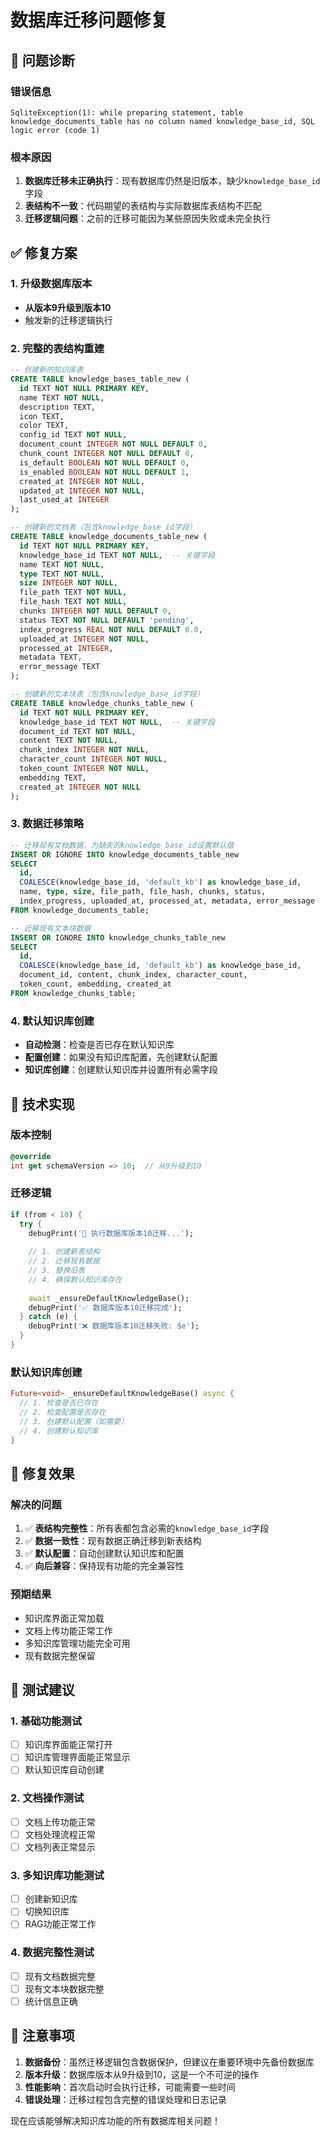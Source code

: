 # 数据库迁移问题修复

## 🚨 问题诊断

### 错误信息
```
SqliteException(1): while preparing statement, table knowledge_documents_table has no column named knowledge_base_id, SQL logic error (code 1)
```

### 根本原因
1. **数据库迁移未正确执行**：现有数据库仍然是旧版本，缺少`knowledge_base_id`字段
2. **表结构不一致**：代码期望的表结构与实际数据库表结构不匹配
3. **迁移逻辑问题**：之前的迁移可能因为某些原因失败或未完全执行

## ✅ 修复方案

### 1. 升级数据库版本
- **从版本9升级到版本10**
- 触发新的迁移逻辑执行

### 2. 完整的表结构重建
```sql
-- 创建新的知识库表
CREATE TABLE knowledge_bases_table_new (
  id TEXT NOT NULL PRIMARY KEY,
  name TEXT NOT NULL,
  description TEXT,
  icon TEXT,
  color TEXT,
  config_id TEXT NOT NULL,
  document_count INTEGER NOT NULL DEFAULT 0,
  chunk_count INTEGER NOT NULL DEFAULT 0,
  is_default BOOLEAN NOT NULL DEFAULT 0,
  is_enabled BOOLEAN NOT NULL DEFAULT 1,
  created_at INTEGER NOT NULL,
  updated_at INTEGER NOT NULL,
  last_used_at INTEGER
);

-- 创建新的文档表（包含knowledge_base_id字段）
CREATE TABLE knowledge_documents_table_new (
  id TEXT NOT NULL PRIMARY KEY,
  knowledge_base_id TEXT NOT NULL,  -- 关键字段
  name TEXT NOT NULL,
  type TEXT NOT NULL,
  size INTEGER NOT NULL,
  file_path TEXT NOT NULL,
  file_hash TEXT NOT NULL,
  chunks INTEGER NOT NULL DEFAULT 0,
  status TEXT NOT NULL DEFAULT 'pending',
  index_progress REAL NOT NULL DEFAULT 0.0,
  uploaded_at INTEGER NOT NULL,
  processed_at INTEGER,
  metadata TEXT,
  error_message TEXT
);

-- 创建新的文本块表（包含knowledge_base_id字段）
CREATE TABLE knowledge_chunks_table_new (
  id TEXT NOT NULL PRIMARY KEY,
  knowledge_base_id TEXT NOT NULL,  -- 关键字段
  document_id TEXT NOT NULL,
  content TEXT NOT NULL,
  chunk_index INTEGER NOT NULL,
  character_count INTEGER NOT NULL,
  token_count INTEGER NOT NULL,
  embedding TEXT,
  created_at INTEGER NOT NULL
);
```

### 3. 数据迁移策略
```sql
-- 迁移现有文档数据，为缺失的knowledge_base_id设置默认值
INSERT OR IGNORE INTO knowledge_documents_table_new 
SELECT 
  id, 
  COALESCE(knowledge_base_id, 'default_kb') as knowledge_base_id,
  name, type, size, file_path, file_hash, chunks, status, 
  index_progress, uploaded_at, processed_at, metadata, error_message
FROM knowledge_documents_table;

-- 迁移现有文本块数据
INSERT OR IGNORE INTO knowledge_chunks_table_new 
SELECT 
  id, 
  COALESCE(knowledge_base_id, 'default_kb') as knowledge_base_id,
  document_id, content, chunk_index, character_count, 
  token_count, embedding, created_at
FROM knowledge_chunks_table;
```

### 4. 默认知识库创建
- **自动检测**：检查是否已存在默认知识库
- **配置创建**：如果没有知识库配置，先创建默认配置
- **知识库创建**：创建默认知识库并设置所有必需字段

## 🔧 技术实现

### 版本控制
```dart
@override
int get schemaVersion => 10;  // 从9升级到10
```

### 迁移逻辑
```dart
if (from < 10) {
  try {
    debugPrint('🔄 执行数据库版本10迁移...');
    
    // 1. 创建新表结构
    // 2. 迁移现有数据
    // 3. 替换旧表
    // 4. 确保默认知识库存在
    
    await _ensureDefaultKnowledgeBase();
    debugPrint('✅ 数据库版本10迁移完成');
  } catch (e) {
    debugPrint('❌ 数据库版本10迁移失败: $e');
  }
}
```

### 默认知识库创建
```dart
Future<void> _ensureDefaultKnowledgeBase() async {
  // 1. 检查是否已存在
  // 2. 检查配置是否存在
  // 3. 创建默认配置（如需要）
  // 4. 创建默认知识库
}
```

## 🎯 修复效果

### 解决的问题
1. ✅ **表结构完整性**：所有表都包含必需的`knowledge_base_id`字段
2. ✅ **数据一致性**：现有数据正确迁移到新表结构
3. ✅ **默认配置**：自动创建默认知识库和配置
4. ✅ **向后兼容**：保持现有功能的完全兼容性

### 预期结果
- 知识库界面正常加载
- 文档上传功能正常工作
- 多知识库管理功能完全可用
- 现有数据完整保留

## 🚀 测试建议

### 1. 基础功能测试
- [ ] 知识库界面能正常打开
- [ ] 知识库管理界面能正常显示
- [ ] 默认知识库自动创建

### 2. 文档操作测试
- [ ] 文档上传功能正常
- [ ] 文档处理流程正常
- [ ] 文档列表正常显示

### 3. 多知识库功能测试
- [ ] 创建新知识库
- [ ] 切换知识库
- [ ] RAG功能正常工作

### 4. 数据完整性测试
- [ ] 现有文档数据完整
- [ ] 现有文本块数据完整
- [ ] 统计信息正确

## 📝 注意事项

1. **数据备份**：虽然迁移逻辑包含数据保护，但建议在重要环境中先备份数据库
2. **版本升级**：数据库版本从9升级到10，这是一个不可逆的操作
3. **性能影响**：首次启动时会执行迁移，可能需要一些时间
4. **错误处理**：迁移过程包含完整的错误处理和日志记录

现在应该能够解决知识库功能的所有数据库相关问题！
